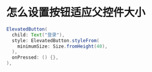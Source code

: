 # 怎么设置按钮适应父控件大小
```groovy
ElevatedButton(
  child: Text("登录"),
  style: ElevatedButton.styleFrom(
    minimumSize: Size.fromHeight(40),
  ),
  onPressed: () {},
),
```

